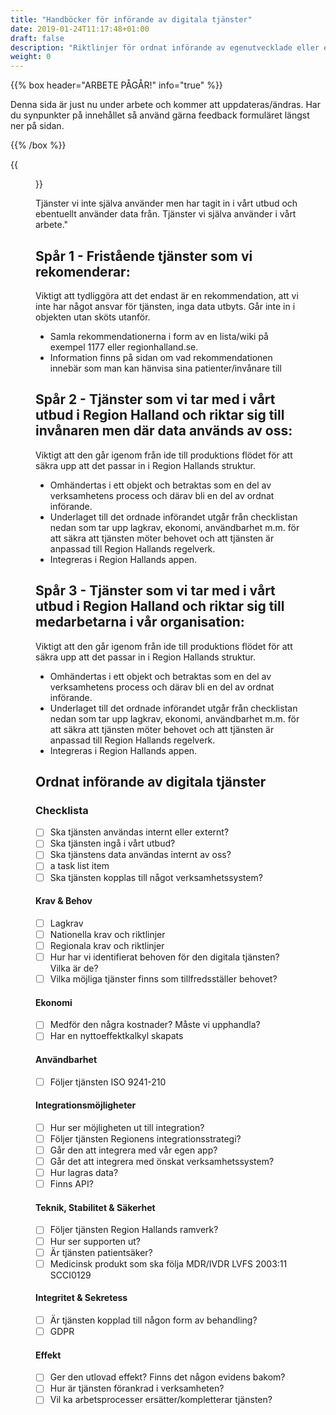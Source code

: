 ```yaml
---
title: "Handböcker för införande av digitala tjänster"
date: 2019-01-24T11:17:48+01:00
draft: false
description: "Riktlinjer för ordnat införande av egenutvecklade eller externt utvecklade digitala tjänster"
weight: 0
---
```


{{% box header="ARBETE PÅGÅR!" info="true" %}}

Denna sida är just nu under arbete och kommer att uppdateras/ändras. Har du synpunkter på innehållet så använd gärna feedback formuläret längst ner på sidan.

{{% /box %}}


{{<figure src="/images/handbocker/ordnatinforande/spar.png" link="/images/handbocker/ordnatinforande/spar.png" title="Ordnat införande - våra 3 spår">}}


Tjänster vi inte själva använder men har tagit in i vårt utbud och ebentuellt använder data från. Tjänster vi själva använder i vårt arbete."

## Spår 1 - Fristående tjänster som vi rekomenderar:

Viktigt att tydliggöra att det endast är en rekommendation, att vi inte har något ansvar för tjänsten, inga data utbyts. Går inte in i objekten utan sköts utanför.
   - Samla rekommendationerna i form av en lista/wiki på exempel 1177 eller regionhalland.se.
   - Information finns på sidan om vad rekommendationen innebär som man kan hänvisa sina patienter/invånare till

## Spår 2 - Tjänster som vi tar med i vårt utbud i Region Halland och riktar sig till invånaren men där data används av oss:

Viktigt att den går igenom från ide till produktions flödet för att säkra upp att det passar in i Region Hallands struktur.
   - Omhändertas i ett objekt och betraktas som en del av verksamhetens process och därav bli en del av ordnat införande.
   - Underlaget till det ordnade införandet utgår från checklistan nedan som tar upp lagkrav, ekonomi, användbarhet m.m. för att säkra att tjänsten möter behovet och att tjänsten är anpassad till Region Hallands regelverk.
   - Integreras i Region Hallands appen.

## Spår 3 - Tjänster som vi tar med i vårt utbud i Region Halland och riktar sig till medarbetarna i vår organisation:
Viktigt att den går igenom från ide till produktions flödet för att säkra upp att det passar in i Region Hallands struktur.
   - Omhändertas i ett objekt och betraktas som en del av verksamhetens process och därav bli en del av ordnat införande.
   - Underlaget till det ordnade införandet utgår från checklistan nedan som tar upp lagkrav, ekonomi, användbarhet m.m. för att säkra att tjänsten möter behovet och att tjänsten är anpassad till Region Hallands regelverk.
   - Integreras i Region Hallands appen.


## Ordnat införande av digitala tjänster

### Checklista
- [ ] Ska tjänsten användas internt eller externt?
- [ ] Ska tjänsten ingå i vårt utbud?
- [ ] Ska tjänstens data användas internt av oss?
- [ ] a task list item
- [ ] Ska tjänsten kopplas till något verksamhetssystem?

#### Krav & Behov

- [ ] Lagkrav
- [ ] Nationella krav och riktlinjer
- [ ] Regionala krav och riktlinjer
- [ ] Hur har vi identifierat behoven för den digitala tjänsten? Vilka är de?
- [ ] Vilka möjliga tjänster finns som tillfredsställer behovet?

#### Ekonomi

- [ ] Medför den några kostnader? Måste vi upphandla?
- [ ] Har en nyttoeffektkalkyl skapats

#### Användbarhet

- [ ] Följer tjänsten ISO 9241-210

#### Integrationsmöjligheter

- [ ] Hur ser möjligheten ut till integration?
- [ ] Följer tjänsten Regionens integrationsstrategi?
- [ ] Går den att integrera med vår egen app?
- [ ] Går det att integrera med önskat verksamhetssystem?
- [ ] Hur lagras data?
- [ ] Finns API?

#### Teknik, Stabilitet & Säkerhet

- [ ] Följer tjänsten Region Hallands ramverk?
- [ ] Hur ser supporten ut?
- [ ] Är tjänsten patientsäker?
- [ ] Medicinsk produkt som ska följa MDR/IVDR LVFS 2003:11 SCCI0129

#### Integritet & Sekretess
- [ ] Är tjänsten kopplad till någon form av behandling?
- [ ] GDPR

#### Effekt
- [ ] Ger den utlovad effekt? Finns det någon evidens bakom?
- [ ] Hur är tjänsten förankrad i verksamheten?
- [ ] Vil ka arbetsprocesser ersätter/kompletterar tjänsten?
